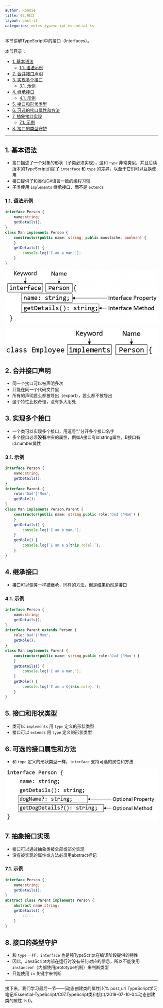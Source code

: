 ```yaml
---
author: Ronnie
title: 03.接口
layout: post-it
categories: notes typescript essential-ts
---
```


<!-- # 接口（Interfaces） -->
本节讲解TypeScript中的接口（Interfaces）。

本节目录：
<!-- TOC -->

- [1. 基本语法](#1-基本语法)
  - [1.1. 语法示例](#11-语法示例)
- [2. 合并接口声明](#2-合并接口声明)
- [3. 实现多个接口](#3-实现多个接口)
  - [3.1. 示例](#31-示例)
- [4. 继承接口](#4-继承接口)
  - [4.1. 示例](#41-示例)
- [5. 接口和形状类型](#5-接口和形状类型)
- [6. 可选的接口属性和方法](#6-可选的接口属性和方法)
- [7. 抽象接口实现](#7-抽象接口实现)
  - [7.1. 示例](#71-示例)
- [8. 接口的类型守护](#8-接口的类型守护)

<!-- /TOC -->

---

## 1. 基本语法
- 接口描述了一个对象的形状（子类必须实现），这和 `type` 非常类似，并且后续版本的TypeScript消除了 `interface` 和 `type` 的差异，以至于它们可以互换使用
- 接口提供了和类似C#语言一致的编程习惯
- 子类使用 `implements` 继承接口，而不是 `extends`

### 1.1. 语法示例

```typescript
interface Person {
    name:string;
    getDetails();
}
class Man implements Person {
    constructor(public name: string, public moustache: boolean) {
    }
    getDetails() {
        console.log('I am a man.');
    }
}
```

![interfaces1](/assets/images/TypeScript学习笔记/Essential-TypeScript/interfaces1.png)

![interfaces2](/assets/images/TypeScript学习笔记/Essential-TypeScript/interfaces2.png)

## 2. 合并接口声明
- 同一个接口可以被声明多次
- 只能在同一个代码文件里
- 所有的声明要么都被导出（export），要么都不被导出
- 这个特性比较奇怪，没有多大用处

## 3. 实现多个接口
- 一个类可以实现多个接口，用逗号“,”分开多个接口名字
- 多个接口必须**没有**冲突的属性，例如A接口有id:string属性，B接口有id:number属性

### 3.1. 示例

```typescript
interface Person {
    name:string;
    getDetails();
}
interface Parent {
    role:'Dad'|'Mom',
    getRole();
}
class Man implements Person,Parent {
    constructor(public name: string,public role:'Dad'|'Mom') {
    }
    getDetails() {
        console.log('I am a man.');
    }
    getRole() {
        console.log(`I am a ${this.role}.`);
    }
}
```

## 4. 继承接口
- 接口可以像类一样被继承，同样的方法，但是结果仍然是接口

### 4.1. 示例

```typescript
interface Person {
    name:string;
    getDetails();
}
interface Parent extends Person {
    role:'Dad'|'Mom',
    getRole();
}
class Man implements Parent {
    constructor(public name: string,public role:'Dad'|'Mom') {
    }
    getDetails() {
        console.log('I am a man.');
    }
    getRole() {
        console.log(`I am a ${this.role}.`);
    }
}
```

## 5. 接口和形状类型
- 类可以 `implements` 用 `type` 定义的形状类型
- 接口可以 `extends` 用 `type` 定义的形状类型

## 6. 可选的接口属性和方法
- 和 `type` 定义的形状类型一样，`interface` 支持可选的属性和方法
  
![interfaces_optional](/assets/images/TypeScript学习笔记/Essential-TypeScript/interfaces_optional.png)

## 7. 抽象接口实现
- 接口可以通过抽象类被全部或部分实现
- 没有被实现的属性或方法必须用abstract标记

### 7.1. 示例

```typescript
interface Person {
    name:string;
    getDetails();
}
abstract class Parent implements Person {
    abstract name:string;
    getDetails() {
        //...
    }
}
```

## 8. 接口的类型守护
- 和 `type` 一样，`interface` 也是纯TypeScript在编译阶段提供的特性
- 因此，JavaScript内部在运行时没有任何对应的信息，所以不能使用 `instanceof`（内部使用prototype机制）来判断类型
- 只能使用 `in` 关键字来判断

---

接下来，我们学习最后一节——[动态创建类的属性]({% post_url TypeScript学习笔记/Essential-TypeScript/C07.TypeScript类和接口/2019-07-10-04.动态创建类的属性 %})。